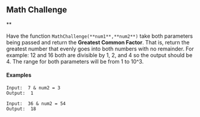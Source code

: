 
##  Math Challenge

**



Have the function  `MathChallenge(**num1**,**num2**)`  take both parameters being passed and return the  **Greatest Common Factor**. That is, return the greatest number that evenly goes into both numbers with no remainder. For example: 12 and 16 both are divisible by 1, 2, and 4 so the output should be 4. The range for both parameters will be from 1 to 10^3.

#### Examples

    Input:  7 & num2 = 3  
    Output:  1
    
    Input:  36 & num2 = 54  
    Output:  18
